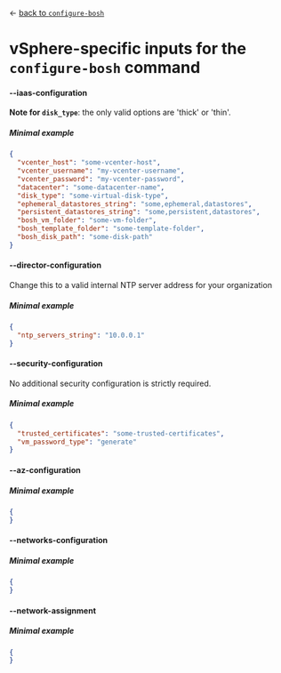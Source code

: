 &larr; [back to `configure-bosh`](README.md)

# vSphere-specific inputs for the `configure-bosh` command

#### --iaas-configuration
**Note for `disk_type`**: the only valid options are 'thick' or 'thin'.

##### Minimal example
```json
{
  "vcenter_host": "some-vcenter-host",
  "vcenter_username": "my-vcenter-username",
  "vcenter_password": "my-vcenter-password",
  "datacenter": "some-datacenter-name",
  "disk_type": "some-virtual-disk-type",
  "ephemeral_datastores_string": "some,ephemeral,datastores",
  "persistent_datastores_string": "some,persistent,datastores",
  "bosh_vm_folder": "some-vm-folder",
  "bosh_template_folder": "some-template-folder",
  "bosh_disk_path": "some-disk-path"
}
```

#### --director-configuration
Change this to a valid internal NTP server address for your organization

##### Minimal example
```json
{
  "ntp_servers_string": "10.0.0.1"
}
```

#### --security-configuration
No additional security configuration is strictly required.

##### Minimal example
```json
{
  "trusted_certificates": "some-trusted-certificates",
  "vm_password_type": "generate"
}
```

#### --az-configuration

##### Minimal example
```json
{
}
```

#### --networks-configuration

##### Minimal example
```json
{
}
```

#### --network-assignment

##### Minimal example
```json
{
}
```
